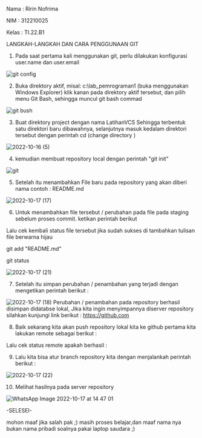 Nama : Ririn Nofrima

NIM : 312210025

Kelas : TI.22.B1

LANGKAH-LANGKAH DAN CARA PENGGUNAAN GIT

1. Pada saat pertama kali menggunakan git, perlu dilakukan konfigurasi user.name dan user.email

![git config](https://user-images.githubusercontent.com/115934294/196107736-88977cf9-b569-4c8f-85d2-db8443002699.jpeg)

2. Buka direktory aktif, misal: c:\lab_pemrograman1 (buka menggunakan Windows Explorer) klik kanan pada direktory aktif tersebut, dan pilih menu Git Bash, sehingga muncul git bash commad

![git bush](https://user-images.githubusercontent.com/115934294/196108760-c0c03d44-ef9e-48a6-997c-6d5d9c2d2ed9.jpeg)

3. Buat direktory project dengan nama LatihanVCS Sehingga terbentuk satu direktori baru dibawahnya, selanjutnya masuk kedalam direktori tersebut dengan perintah cd (change directory )

![2022-10-16 (5)](https://user-images.githubusercontent.com/115934294/196109841-f1138e1a-806d-45bb-b449-c05d6b582c2d.png)

4. kemudian membuat repository local dengan perintah "git init"

![git](https://user-images.githubusercontent.com/115934294/196110737-0514d205-5872-4399-8bc1-471351329ef5.jpeg)

5. Setelah itu menambahkan File baru pada repository yang akan diberi nama contoh : README.md

![2022-10-17 (17)](https://user-images.githubusercontent.com/115934294/196111277-6cf34256-085c-467a-b820-745947aa6531.png)

6. Untuk menambahkan file tersebut / perubahan pada file pada staging sebelum proses commit. ketikan perintah berikut

Lalu cek kembali status file tersebut jika sudah sukses di tambahkan tulisan file berwarna hijau

git add "README.md"

git status

![2022-10-17 (21)](https://user-images.githubusercontent.com/115934294/196115327-5fa8fd21-cde4-4ad2-ba7e-120057887d52.png)

7. Setelah itu simpan perubahan / penambahan yang terjadi dengan mengetikan perintah berikut :

![2022-10-17 (18)](https://user-images.githubusercontent.com/115934294/196115634-886bc065-df36-41cc-b2b2-be7a5c19d4f5.png)
Perubahan / penambahan pada repository berhasil disimpan didatabse lokal, Jika kita ingin menyimpannya diserver repository silahkan kunjungi link berikut : https://github.com

8. Baik sekarang kita akan push repository lokal kita ke github pertama kita lakukan remote sebagai berikut :

Lalu cek status remote apakah berhasil :

9. Lalu kita bisa atur branch repository kita dengan menjalankah perintah berikut :

![2022-10-17 (22)](https://user-images.githubusercontent.com/115934294/196116589-4508a11f-e686-4390-90bb-b5e3043836a5.png)

10. Melihat hasilnya pada server repository

![WhatsApp Image 2022-10-17 at 14 47 01](https://user-images.githubusercontent.com/115934294/196119006-c330eb5a-9e79-4df5-95a9-74557406d47a.jpeg)

-SELESEI-

mohon maaf jika salah pak ;) masih proses belajar,dan maaf nama nya bukan nama pribadi soalnya pakai laptop saudara ;)
